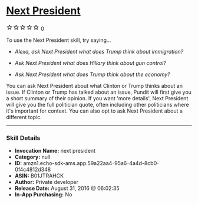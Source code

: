 # [Next President](http://alexa.amazon.com/#skills/amzn1.echo-sdk-ams.app.59a22aa4-95a6-4a4d-8cb0-0f4c4812d348)
![0 stars](../../images/ic_star_border_black_18dp_1x.png)![0 stars](../../images/ic_star_border_black_18dp_1x.png)![0 stars](../../images/ic_star_border_black_18dp_1x.png)![0 stars](../../images/ic_star_border_black_18dp_1x.png)![0 stars](../../images/ic_star_border_black_18dp_1x.png) 0

To use the Next President skill, try saying...

* *Alexa, ask Next President what does Trump think about immigration?*

* *Ask Next President what does Hillary think about gun control?*

* *Ask Next President what does Trump think about the economy?*

You can ask Next President about what Clinton or Trump thinks about an issue. If Clinton or Trump has talked about an issue, Pundit will first give you a short summary of their opinion. If you want 'more details', Next President will give you the full politician quote, often including other politicians where it's important for context. You can also opt to ask Next President about a different topic.

***

### Skill Details

* **Invocation Name:** next president
* **Category:** null
* **ID:** amzn1.echo-sdk-ams.app.59a22aa4-95a6-4a4d-8cb0-0f4c4812d348
* **ASIN:** B01JTRAHCK
* **Author:** Private developer
* **Release Date:** August 31, 2016 @ 06:02:35
* **In-App Purchasing:** No
